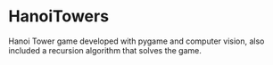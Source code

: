 # HanoiTowers
Hanoi Tower game developed with pygame and computer vision, also included a recursion algorithm that solves the game.
